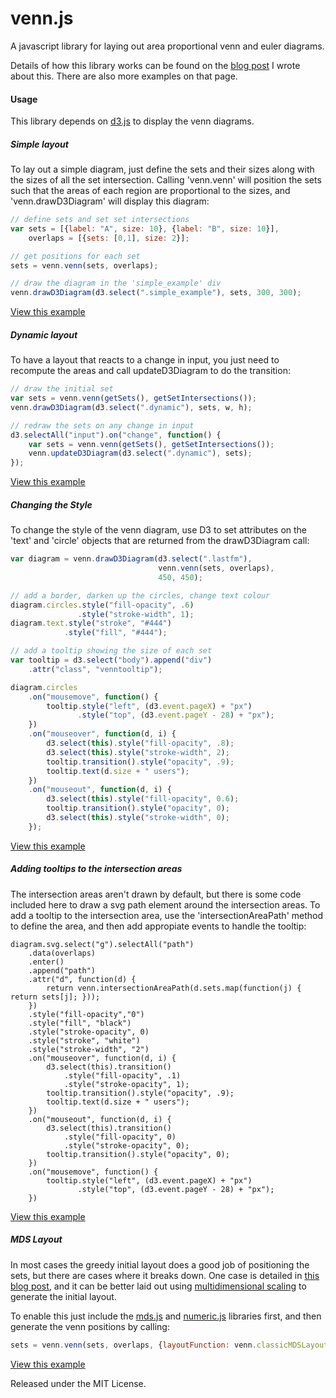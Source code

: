 venn.js
=======

A javascript library for laying out area proportional venn and euler diagrams.

Details of how this library works can be found on the [blog
post](http://www.benfrederickson.com/2013/05/09/venn-diagrams-with-d3.js.html)
I wrote about this. There are also more examples on that page.

#### Usage

This library depends on [d3.js](http://d3js.org/) to display the venn
diagrams.

##### Simple layout

To lay out a simple diagram, just define the sets and their sizes along with the sizes 
of all the set intersection. Calling 'venn.venn' will position the sets such
that the areas of each region are proportional to the sizes, and
'venn.drawD3Diagram' will display this diagram:

```javascript
// define sets and set set intersections
var sets = [{label: "A", size: 10}, {label: "B", size: 10}],
    overlaps = [{sets: [0,1], size: 2}];

// get positions for each set
sets = venn.venn(sets, overlaps);

// draw the diagram in the 'simple_example' div
venn.drawD3Diagram(d3.select(".simple_example"), sets, 300, 300);
```
[View this example ](http://benfred.github.io/venn.js/examples/simple.html)

##### Dynamic layout

To have a layout that reacts to a change in input, you just need to recompute the areas and call updateD3Diagram to do the transition:

```javascript
// draw the initial set
var sets = venn.venn(getSets(), getSetIntersections());
venn.drawD3Diagram(d3.select(".dynamic"), sets, w, h);

// redraw the sets on any change in input
d3.selectAll("input").on("change", function() {
    var sets = venn.venn(getSets(), getSetIntersections());
    venn.updateD3Diagram(d3.select(".dynamic"), sets);
});
```

[View this example](http://benfred.github.io/venn.js/examples/dynamic.html)

##### Changing the Style

To change the style of the venn diagram, use D3 to set attributes on the 'text' and 'circle' objects that are returned from the drawD3Diagram call:

```javascript
var diagram = venn.drawD3Diagram(d3.select(".lastfm"),
                                 venn.venn(sets, overlaps), 
                                 450, 450);

// add a border, darken up the circles, change text colour
diagram.circles.style("fill-opacity", .6)
               .style("stroke-width", 1);
diagram.text.style("stroke", "#444")
            .style("fill", "#444");

// add a tooltip showing the size of each set
var tooltip = d3.select("body").append("div")
    .attr("class", "venntooltip");

diagram.circles
    .on("mousemove", function() {
        tooltip.style("left", (d3.event.pageX) + "px")
               .style("top", (d3.event.pageY - 28) + "px");
    })
    .on("mouseover", function(d, i) {
        d3.select(this).style("fill-opacity", .8);
        d3.select(this).style("stroke-width", 2);
        tooltip.transition().style("opacity", .9);
        tooltip.text(d.size + " users");
    })
    .on("mouseout", function(d, i) {
        d3.select(this).style("fill-opacity", 0.6);
        tooltip.transition().style("opacity", 0);
        d3.select(this).style("stroke-width", 0);
    });
```

[View this example](http://benfred.github.io/venn.js/examples/styled.html)

##### Adding tooltips to the intersection areas

The intersection areas aren't drawn by default, but there is some code
included here to draw a svg path element around the intersection areas. To add
a tooltip to the intersection area, use the 'intersectionAreaPath' method to
define the area, and then add appropiate events to handle the tooltip:

```
diagram.svg.select("g").selectAll("path")
    .data(overlaps)
    .enter()
    .append("path")
    .attr("d", function(d) { 
        return venn.intersectionAreaPath(d.sets.map(function(j) { return sets[j]; })); 
    })
    .style("fill-opacity","0")
    .style("fill", "black")
    .style("stroke-opacity", 0)
    .style("stroke", "white")
    .style("stroke-width", "2")
    .on("mouseover", function(d, i) {
        d3.select(this).transition()
            .style("fill-opacity", .1)
            .style("stroke-opacity", 1);
        tooltip.transition().style("opacity", .9);
        tooltip.text(d.size + " users");
    })
    .on("mouseout", function(d, i) {
        d3.select(this).transition()
            .style("fill-opacity", 0)
            .style("stroke-opacity", 0);
        tooltip.transition().style("opacity", 0);
    })
    .on("mousemove", function() {
        tooltip.style("left", (d3.event.pageX) + "px")
               .style("top", (d3.event.pageY - 28) + "px");
    })
```
[View this example](http://benfred.github.io/venn.js/examples/intersection_tooltip.html)

##### MDS Layout

In most cases the greedy initial layout does a good job of positioning the
sets, but there are cases where it breaks down. One case is detailed in [this
blog post](http://www.benfrederickson.com/2013/05/16/multidimensional-scaling.html),
and it can be better laid out using [multidimensional
scaling](https://en.wikipedia.org/wiki/Multidimensional_scaling) to generate
the initial layout.

To enable this just include the [mds.js](http://github.com/benfred/mds.js)
and [numeric.js](http://numericjs.com) libraries first, and then generate the venn positions by calling:

```javascript
sets = venn.venn(sets, overlaps, {layoutFunction: venn.classicMDSLayout});
```
[View this example](http://benfred.github.io/venn.js/examples/mds.html)

Released under the MIT License.
